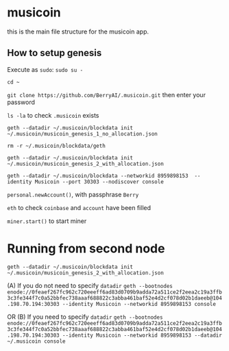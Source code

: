 # musicoin

this is the main file structure for the musicoin app.


## How to setup genesis

Execute as `sudo`:
`sudo su -`

`cd ~`

`git clone https://github.com/BerryAI/.musicoin.git` then enter your password

`ls -la` to check `.musicoin` exists

`geth --datadir ~/.musicoin/blockdata init ~/.musicoin/musicoin_genesis_1_no_allocation.json`

`rm -r ~/.musicoin/blockdata/geth`

`geth --datadir ~/.musicoin/blockdata init ~/.musicoin/musicoin_genesis_2_with_allocation.json`


`geth --datadir ~/.musicoin/blockdata --networkid 8959898153  --identity Musicoin --port 30303 --nodiscover console`

`personal.newAccount()`, with passphrase `Berry`

`eth` to check `coinbase` and `account` have been filled

`miner.start()` to start miner



# Running from second node

`geth --datadir ~/.musicoin/blockdata init ~/.musicoin/musicoin_genesis_2_with_allocation.json`

(A) If you do not need to specify `datadir`
`geth --bootnodes enode://0feaef267fc962c720eeeff6ad83d0709b9adda72a511ce2f2eea2c19a3ffb3c3fe344f7c0a52bbfec738aaaf688822c3abba461baf52e4d2cf078d02b1daeeb@104.198.70.194:30303 --identity Musicoin --networkid 8959898153 console`

OR (B) If you need to specify `datadir`
`geth --bootnodes enode://0feaef267fc962c720eeeff6ad83d0709b9adda72a511ce2f2eea2c19a3ffb3c3fe344f7c0a52bbfec738aaaf688822c3abba461baf52e4d2cf078d02b1daeeb@104.198.70.194:30303 --identity Musicoin --networkid 8959898153 --datadir ~/.musicoin console`


